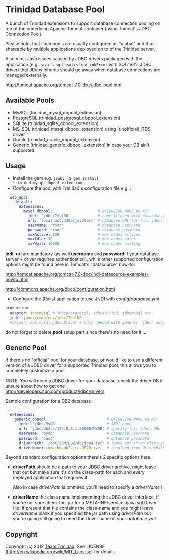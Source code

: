 # Trinidad Database Pool

A bunch of Trinidad extensions to support database connection pooling on top of 
the underlying Apache Tomcat container (using Tomcat's JDBC Connection Pool).

Please note, that such pools are usually configured as "global" and thus 
shareable by multiple applications deployed on to of the Trinidad server.

Also most Java issues caused by JDBC drivers packaged with the application (e.g.
`java.lang.UnsatisfiedLinkError` with SQLite3's JDBC driver) that JRuby inherits
should go away when database connections are managed externally.

http://tomcat.apache.org/tomcat-7.0-doc/jdbc-pool.html

## Available Pools

* MySQL (trinidad_mysql_dbpool_extension)
* PostgreSQL (trinidad_postgresql_dbpool_extension)
* SQLite (trinidad_sqlite_dbpool_extension)
* MS-SQL (trinidad_mssql_dbpool_extension) using (unofficial) jTDS driver
* Oracle (trinidad_oracle_dbpool_extension)
* Generic (trinidad_generic_dbpool_extension) in case your DB ain't supported

## Usage

* Install the gem e.g. `jruby -S gem install trinidad_mysql_dbpool_extension`
* Configure the pool with Trinidad's configuration file e.g. :

```yml
  web_apps:
    default:
      extensions:
        mysql_dbpool:                    # EXTENSION NAME AS KEY
          jndi: 'jdbc/TestDB'            # name (linked with database.yml)
          url: 'localhost:3306/javatest' # database URL (or full jdbc: URL)
          username: 'root'               # database username
          password: 'root'               # database password
          maxActive: 100                 # max nodes actives
          maxIdle: 30                    # max nodes idles
          maxWait: 10000                 # max nodes waiting
```

**jndi**, **url** are mandatory (as well **username** and **password** if your
database server + driver requires authentication), while other supported 
configuration options might be found here in Tomcat's "datasource" how-to:

http://tomcat.apache.org/tomcat-7.0-doc/jndi-datasource-examples-howto.html

http://commons.apache.org/dbcp/configuration.html

* Configure the (Rails) application to use JNDI with *config/database.yml*

```yml
production:
  adapter: jdbcmysql # jdbcpostgresql, jdbcsqlite3, jdbcmssql etc.
  jndi: java:/comp/env/jdbc/TestDB
  #driver: com.mysql.jdbc.Driver # only needed with generic 'jdbc' adapter
```

do not forget to delete **pool** setup part since there's no need for it ...

## Generic Pool

If there's no "official" pool for your database, or would like to use a 
different version of a JDBC driver for a supported Trinidad pool, this allows
you to completely customize a pool.

NOTE: You will need a JDBC driver for your database, check the driver DB if 
unsure about how to get one http://developers.sun.com/product/jdbc/drivers

Sample configuration for a DB2 database :

```yml
---
  extensions:
    generic_dbpool:                          # EXTENSION NAME AS KEY
      jndi: 'jdbc/MyDB'                      # JNDI name
      url: 'jdbc:db2://127.0.0.1:50000/MYDB' # specify full jdbc: URL
      username: 'mydb'                       # database username
      password: 'pass'                       # database password
      driverPath: '/opt/IBM/DB2/db2jcc4.jar' # leave out if on class-path
      driverName: com.ibm.db2.jcc.DB2Driver  # resolved from driverPath jar
```

Beyond standard configuration options there's 2 specific options here :

* **driverPath** should be a path to your JDBC driver archive, might leave that
  out but make sure it's on the class-path for each and every deployed 
  application that requires it.

  Also in case *driverPath* is ommited you'll need to specify a *driverName* !

* **driverName** the class name implementing the JDBC driver interface, if 
  you're not sure check the .jar for a META-INF/services/java.sql.Driver file.
  If present that file contains the class-name and you might leave *driverName*
  blank if you specified the jar path using *driverPath* but you're going still
  going to need the driver name in your *database.yml*

## Copyright

Copyright (c) 2012 [Team Trinidad](https://github.com/trinidad). 
See LICENSE (http://en.wikipedia.org/wiki/MIT_License) for details.
